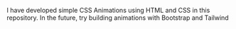 I have developed simple CSS Animations using HTML and CSS in this repository. In the future, try building animations with Bootstrap and Tailwind
